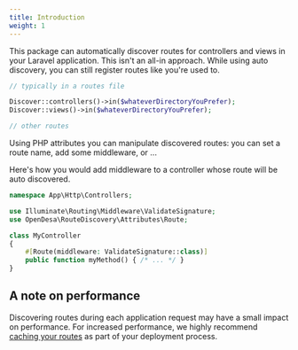 ```yaml
---
title: Introduction
weight: 1
---
```


This package can automatically discover routes for controllers and views in your Laravel application. This isn't an all-in approach. While using auto discovery, you can still register routes like you're used to.

```php
// typically in a routes file

Discover::controllers()->in($whateverDirectoryYouPrefer);
Discover::views()->in($whateverDirectoryYouPrefer);

// other routes
```

Using PHP attributes you can manipulate discovered routes: you can set a route name, add some middleware, or ... 

Here's how you would add middleware to a controller whose route will be auto discovered.

```php
namespace App\Http\Controllers;

use Illuminate\Routing\Middleware\ValidateSignature;
use OpenDesa\RouteDiscovery\Attributes\Route;

class MyController
{
    #[Route(middleware: ValidateSignature::class)]
    public function myMethod() { /* ... */ }
}
```

## A note on performance

Discovering routes during each application request may have a small impact on performance. For increased performance, we highly recommend [caching your routes](https://laravel.com/docs/8.x/routing#route-caching) as part of your deployment process.
